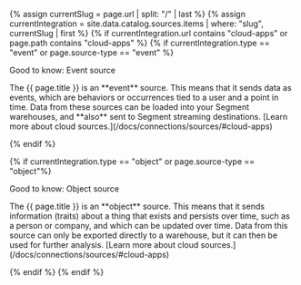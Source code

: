 {% assign currentSlug = page.url | split: "/" | last %}
{% assign currentIntegration = site.data.catalog.sources.items | where: "slug", currentSlug | first %}
{% if currentIntegration.url contains "cloud-apps" or page.path contains "cloud-apps" %}
{% if currentIntegration.type == "event" or page.source-type == "event" %}
<div class="premonition success"><div class="fa fa-check-square"></div><div class="content"><p class="header">Good to know: Event source</p>
<p markdown=1>The {{ page.title }} is an **event** source. This means that it sends data as events, which are behaviors or occurrences tied to a user and a point in time. Data from these sources can be loaded into your Segment warehouses, and **also** sent to  Segment streaming destinations. [Learn more about cloud sources.](/docs/connections/sources/#cloud-apps)</p>
</div></div>
{% endif %}

{% if currentIntegration.type == "object" or page.source-type == "object"%}
<div class="premonition success"><div class="fa fa-check-square"></div><div class="content"><p class="header">Good to know: Object source</p><p markdown=1>The {{ page.title }} is an **object** source. This means that it sends information (traits) about a thing that exists and persists over time, such as a person or company, and which can be updated over time. Data from this source can only be exported directly to a warehouse, but it can then be used for further analysis. [Learn more about cloud sources.](/docs/connections/sources/#cloud-apps)</p></div></div>
{% endif %}
{% endif %}
